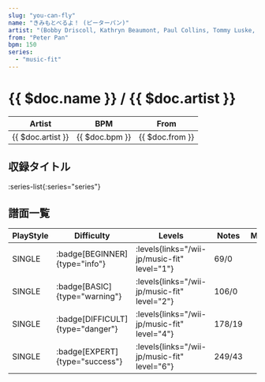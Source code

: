 ```yaml
---
slug: "you-can-fly"
name: "きみもとべるよ！ (ピーターパン)"
artist: "(Bobby Driscoll, Kathryn Beaumont, Paul Collins, Tommy Luske, and The Jud Conlon Chorus)"
from: "Peter Pan"
bpm: 150
series:
  - "music-fit"
---
```


# {{ $doc.name }} / {{ $doc.artist }}

|Artist|BPM|From|
|------|---|----|
|{{ $doc.artist }}|{{ $doc.bpm }}|{{ $doc.from }}|

## 収録タイトル

:series-list{:series="series"}

## 譜面一覧

|PlayStyle|Difficulty|Levels|Notes|Movie|
|---------|----------|------|-----|-----|
|SINGLE| :badge[BEGINNER]{type="info"}| :levels{links="/wii-jp/music-fit" level="1"}|69/0||
|SINGLE| :badge[BASIC]{type="warning"}| :levels{links="/wii-jp/music-fit" level="2"}|106/0||
|SINGLE| :badge[DIFFICULT]{type="danger"}| :levels{links="/wii-jp/music-fit" level="4"}|178/19||
|SINGLE| :badge[EXPERT]{type="success"}| :levels{links="/wii-jp/music-fit" level="6"}|249/43||
